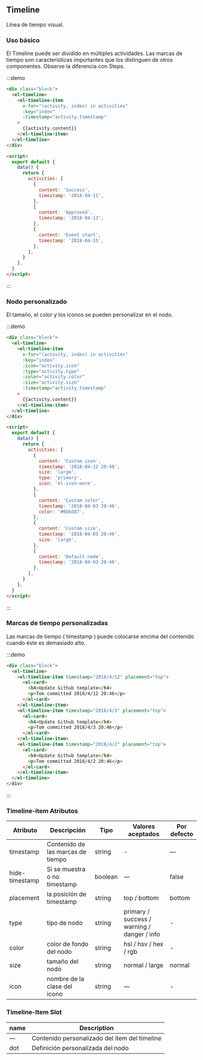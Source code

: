 ## Timeline

Línea de tiempo visual.

### Uso básico

El Timeline puede ser dividido en múltiples actividades. Las marcas de tiempo son características importantes que los distinguen de otros componentes. Observe la diferencia con Steps.

:::demo

```html
<div class="block">
  <el-timeline>
    <el-timeline-item
      v-for="(activity, index) in activities"
      :key="index"
      :timestamp="activity.timestamp"
    >
      {{activity.content}}
    </el-timeline-item>
  </el-timeline>
</div>

<script>
  export default {
    data() {
      return {
        activities: [
          {
            content: 'Success',
            timestamp: '2018-04-11',
          },
          {
            content: 'Approved',
            timestamp: '2018-04-13',
          },
          {
            content: 'Event start',
            timestamp: '2018-04-15',
          },
        ],
      }
    },
  }
</script>
```

:::

### Nodo personalizado

El tamaño, el color y los iconos se pueden personalizar en el nodo.

:::demo

```html
<div class="block">
  <el-timeline>
    <el-timeline-item
      v-for="(activity, index) in activities"
      :key="index"
      :icon="activity.icon"
      :type="activity.type"
      :color="activity.color"
      :size="activity.size"
      :timestamp="activity.timestamp"
    >
      {{activity.content}}
    </el-timeline-item>
  </el-timeline>
</div>

<script>
  export default {
    data() {
      return {
        activities: [
          {
            content: 'Custom icon',
            timestamp: '2018-04-12 20:46',
            size: 'large',
            type: 'primary',
            icon: 'el-icon-more',
          },
          {
            content: 'Custom color',
            timestamp: '2018-04-03 20:46',
            color: '#0bbd87',
          },
          {
            content: 'Custom size',
            timestamp: '2018-04-03 20:46',
            size: 'large',
          },
          {
            content: 'Default node',
            timestamp: '2018-04-03 20:46',
          },
        ],
      }
    },
  }
</script>
```

:::

### Marcas de tiempo personalizadas

Las marcas de tiempo ( timestamp ) puede colocarse encima del contenido cuando éste es demasiado alto.

:::demo

```html
<div class="block">
  <el-timeline>
    <el-timeline-item timestamp="2018/4/12" placement="top">
      <el-card>
        <h4>Update Github template</h4>
        <p>Tom committed 2018/4/12 20:46</p>
      </el-card>
    </el-timeline-item>
    <el-timeline-item timestamp="2018/4/3" placement="top">
      <el-card>
        <h4>Update Github template</h4>
        <p>Tom committed 2018/4/3 20:46</p>
      </el-card>
    </el-timeline-item>
    <el-timeline-item timestamp="2018/4/2" placement="top">
      <el-card>
        <h4>Update Github template</h4>
        <p>Tom committed 2018/4/2 20:46</p>
      </el-card>
    </el-timeline-item>
  </el-timeline>
</div>
```

:::

### Timeline-item Atributos

| Atributo       | Descripción                       | Tipo    | Valores aceptados                           | Por defecto |
| -------------- | --------------------------------- | ------- | ------------------------------------------- | ----------- |
| timestamp      | Contenido de las marcas de tiempo | string  | -                                           | —           |
| hide-timestamp | Si se muestra o no timestamp      | boolean | —                                           | false       |
| placement      | la posición de timestamp          | string  | top / bottom                                | bottom      |
| type           | tipo de nodo                      | string  | primary / success / warning / danger / info | -           |
| color          | color de fondo del nodo           | string  | hsl / hsv / hex / rgb                       | -           |
| size           | tamaño del nodo                   | string  | normal / large                              | normal      |
| icon           | nombre de la clase del icono      | string  | —                                           | -           |

### Timeline-Item Slot

| name | Description                                   |
| ---- | --------------------------------------------- |
| —    | Contenido personalizado del ítem del timeline |
| dot  | Definición personalizada del nodo             |
